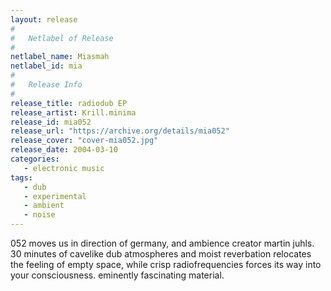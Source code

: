 ```yaml
---
layout: release
#
#   Netlabel of Release
#
netlabel_name: Miasmah
netlabel_id: mia
#
#   Release Info
#
release_title: radiodub EP
release_artist: Krill.minima
release_id: mia052
release_url: "https://archive.org/details/mia052"
release_cover: "cover-mia052.jpg"
release_date: 2004-03-10
categories:
   - electronic music
tags:
   - dub
   - experimental
   - ambient
   - noise
---
```

052 moves us in direction of germany, and ambience creator martin juhls. 30 minutes of cavelike dub atmospheres and moist reverbation relocates the feeling of empty space, while crisp radiofrequencies forces its way into your consciousness. eminently fascinating material.
